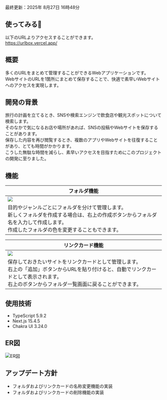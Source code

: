 最終更新：2025年 8月27日 16時48分<br>

## 使ってみる🎉
以下のURLよりアクセスすることができます。<br>
https://urlbox.vercel.app/

## 概要
多くのURLをまとめて管理することができるWebアプリケーションです。<br>
WebサイトのURLを1箇所にまとめて保存することで、快適で素早いWebサイトへのアクセスを実現します。

## 開発の背景
旅行の計画を立てるとき、SNSや検索エンジンで飲食店や観光スポットについて検索します。<br>
そのなかで気になるお店や場所があれば、SNSの投稿やWebサイトを保存することがあります。<br>
保存した内容を再び閲覧するとき、複数のアプリやWebサイトを往復することがあり、とても時間がかかります。<br>
こうした無駄な時間を減らし、素早いアクセスを目指すためにこのプロジェクトの開発に至りました。

## 機能
| フォルダ機能 |
| --- |
| ![](https://github.com/user-attachments/assets/b164b928-0fe9-427f-b791-9b9b019f862c) |
| 目的やジャンルごとにフォルダを分けて管理します。<br> 新しくフォルダを作成する場合は、右上の作成ボタンからフォルダ名を入力して作成します。<br> 作成したフォルダの色を変更することもできます。|

| リンクカード機能 |
 | --- |
 | ![](https://github.com/user-attachments/assets/50f181df-90c0-44f2-b02d-5ec6ddc9d099) |
 | 保存しておきたいサイトをリンクカードとして管理します。<br>右上の「追加」ボタンからURLを貼り付けると、自動でリンクカードとして表示されます。<br> 右上のボタンからフォルダ一覧画面に戻ることができます。|
 
## 使用技術
- TypeScript 5.9.2
- Next.js 15.4.5
- Chakra UI 3.24.0

## ER図
![ER図](https://github.com/user-attachments/assets/3a535c44-f02e-4417-a044-884491f014e9)

## アップデート方針
- フォルダおよびリンクカードの名称変更機能の実装
- フォルダおよびリンクカードの削除機能の実装
